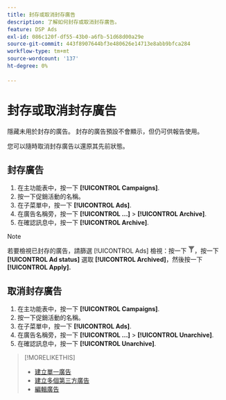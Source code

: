 ```yaml
---
title: 封存或取消封存廣告
description: 了解如何封存或取消封存廣告。
feature: DSP Ads
exl-id: 086c120f-df55-43b0-a6fb-51d68d00a29e
source-git-commit: 443f8907644bf3e480626e14713e8abb9bfca284
workflow-type: tm+mt
source-wordcount: '137'
ht-degree: 0%

---
```


# 封存或取消封存廣告

隱藏未用於封存的廣告。 封存的廣告預設不會顯示，但仍可供報告使用。

您可以隨時取消封存廣告以還原其先前狀態。

## 封存廣告

1. 在主功能表中，按一下 **[!UICONTROL Campaigns]**.
1. 按一下促銷活動的名稱。
1. 在子菜單中，按一下 **[!UICONTROL Ads]**.
1. 在廣告名稱旁，按一下  **[!UICONTROL ...]** > **[!UICONTROL Archive]**.
1. 在確認訊息中，按一下 **[!UICONTROL Archive]**.

>[!NOTE]
>
>若要檢視已封存的廣告，請篩選 [!UICONTROL Ads] 檢視：按一下 ![[!UICONTROL Filter] 按鈕](/help/dsp/assets/filter.png)，按一下 **[!UICONTROL Ad status]** 選取 **[!UICONTROL Archived]**，然後按一下 **[!UICONTROL Apply].**

## 取消封存廣告

1. 在主功能表中，按一下 **[!UICONTROL Campaigns]**.
1. 按一下促銷活動的名稱。
1. 在子菜單中，按一下 **[!UICONTROL Ads]**.
1. 在廣告名稱旁，按一下  **[!UICONTROL ...]** > **[!UICONTROL Unarchive]**.
1. 在確認訊息中，按一下 **[!UICONTROL Unarchive]**.

>[!MORELIKETHIS]
>
>* [建立單一廣告](ad-create.md)
>* [建立多個第三方廣告](ad-create-multiple.md)
>* [編輯廣告](ad-edit.md)

